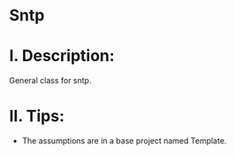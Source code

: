 # Sntp

# I. Description:
General class for sntp.

# II. Tips:
- The assumptions are in a base project named Template.
